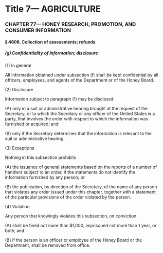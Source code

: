 
# Title 7— AGRICULTURE
### CHAPTER 77— HONEY RESEARCH, PROMOTION, AND CONSUMER INFORMATION
#### § 4608. Collection of assessments; refunds
##### (g) Confidentiality of information; disclosure

(1) In general

All information obtained under subsection (f) shall be kept confidential by all officers, employees, and agents of the Department or of the Honey Board.

(2) Disclosure

Information subject to paragraph (1) may be disclosed

(A) only in a suit or administrative hearing brought at the request of the Secretary, or to which the Secretary or any officer of the United States is a party, that involves the order with respect to which the information was furnished or acquired; and

(B) only if the Secretary determines that the information is relevant to the suit or administrative hearing.

(3) Exceptions

Nothing in this subsection prohibits

(A) the issuance of general statements based on the reports of a number of handlers subject to an order, if the statements do not identify the information furnished by any person; or

(B) the publication, by direction of the Secretary, of the name of any person that violates any order issued under this chapter, together with a statement of the particular provisions of the order violated by the person.

(4) Violation

Any person that knowingly violates this subsection, on conviction

(A) shall be fined not more than $1,000, imprisoned not more than 1 year, or both; and

(B) if the person is an officer or employee of the Honey Board or the Department, shall be removed from office.

